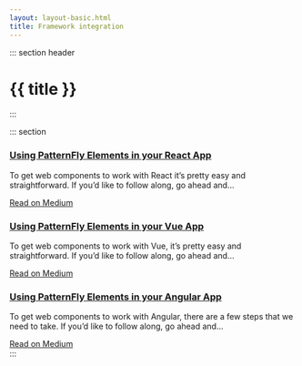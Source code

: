 ```yaml
---
layout: layout-basic.html
title: Framework integration
---
```


<script type="module" src="/elements/pfe-card/dist/pfe-card.min.js"></script>
<script type="module" src="/elements/pfe-cta/dist/pfe-cta.min.js"></script>

::: section header
# {{ title }}
:::

::: section
<div class="pfe-l-grid pfe-m-gutters pfe-m-all-4-col">
  <pfe-card color="lightest" border>
    <h3 class="push-bottom">
      <a href="https://medium.com/patternfly-elements/using-patternfly-elements-web-components-in-your-react-app-fe079be262ed">Using
        PatternFly Elements in your React App</a>
    </h3>
    <p>To get web components to work with React it’s pretty easy and straightforward. If you’d like to follow
      along, go ahead and...</p>
    <pfe-cta slot="pfe-card--footer">
      <a href="https://medium.com/patternfly-elements/using-patternfly-elements-web-components-in-your-react-app-fe079be262ed">Read
        on Medium</a>
    </pfe-cta>
  </pfe-card>
  <pfe-card color="lightest" border>
    <h3 class="push-bottom">
      <a href="https://medium.com/patternfly-elements/using-patternfly-elements-web-components-in-your-vue-app-340fc9a9d7e5">Using
        PatternFly Elements in your Vue App</a>
    </h3>
    <p>To get web components to work with Vue, it’s pretty easy and straightforward. If you’d like to follow
      along, go ahead and...</p>
    <pfe-cta slot="pfe-card--footer">
      <a href="https://medium.com/patternfly-elements/using-patternfly-elements-web-components-in-your-vue-app-340fc9a9d7e5">Read
        on Medium</a>
    </pfe-cta>
  </pfe-card>
  <pfe-card color="lightest" border>
    <h3 class="push-bottom">
      <a href="https://medium.com/patternfly-elements/using-patternfly-elements-web-components-in-your-angular-app-4b18b1c9c363">Using
        PatternFly Elements in your Angular App</a>
    </h3>
    <p>To get web components to work with Angular, there are a few steps that we need to take. If you’d like to
      follow along, go ahead and...</p>
    <pfe-cta slot="pfe-card--footer">
      <a href="https://medium.com/patternfly-elements/using-patternfly-elements-web-components-in-your-angular-app-4b18b1c9c363">Read
        on Medium</a>
    </pfe-cta>
  </pfe-card>
</div>
:::